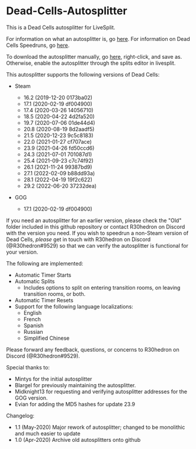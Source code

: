 # Dead-Cells-Autosplitter
This is a Dead Cells autosplitter for LiveSplit. 

For information on what an autosplitter is, go [here](https://github.com/LiveSplit/LiveSplit.AutoSplitters/blob/master/README.md). For information on Dead Cells Speedruns, go [here](https://www.speedrun.com/deadcells).

To download the autosplitter manually, go [here](https://raw.githubusercontent.com/R30hedron/Dead-Cells-Autosplitter/master/DEAD_CELLS.asl), right-click, and save as. Otherwise, enable the autosplitter through the splits editor in livesplit.

This autosplitter supports the following versions of Dead Cells:
* Steam
    * 16.2 (2019-12-20 0173ba02)
    * 17.1 (2020-02-19 df004900)
    * 17.4 (2020-03-26 14056710)
    * 18.5 (2020-04-22 4d2fa520)
    * 19.7 (2020-07-06 01de44d4)
    * 20.8 (2020-08-19 8d2aadf5)
    * 21.5 (2020-12-23 9c5c8183)
    * 22.0 (2021-01-27 cf707ace)
    * 23.9 (2021-04-26 fd50ccd6)
    * 24.3 (2021-07-01 701087d1) 
    * 25.4 (2021-09-23 c7c74f92)
    * 26.1 (2021-11-24 99387bd9)
    * 27.1 (2022-02-09 b88dd93a)
    * 28.1 (2022-04-19 19f2c622)
    * 29.2 (2022-06-20 37232dea)

* GOG
    * 17.1 (2020-02-19 df004900)
    
If you need an autosplitter for an earlier version, please check the "Old" folder included in this github repository or contact R30hedron on Discord with the version you need. If you wish to speedrun a non-Steam version of Dead Cells, _please_ get in touch with R30hedron on Discord (@R30hedron#9529) so that we can verify the autosplitter is functional for your version.

The following are implemented:

* Automatic Timer Starts
* Automatic Splits
    * Includes options to split on entering transition rooms, on leaving transition rooms, or both.
* Automatic Timer Resets
* Support for the following language localizations:
    * English
    * French
    * Spanish
    * Russian
    * Simplified Chinese

Please forward any feedback, questions, or concerns to R30hedron on Discord (@R30hedron#9529).

Special thanks to:
* Mintys for the initial autosplitter
* Blargel for previously maintaining the autosplitter.
* Midknight13 for requesting and verifying autosplitter addresses for the GOG version.
* Evian for adding the MD5 hashes for update 23.9

Changelog: 
* 1.1 (May-2020) Major rework of autosplitter; changed to be monolithic and much easier to update
* 1.0 (Apr-2020) Archive old autosplitters onto github

